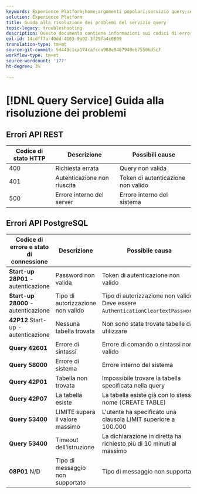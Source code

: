 ```yaml
---
keywords: Experience Platform;home;argomenti popolari;servizio query;servizio query;guida alla risoluzione dei problemi;FAQ;risoluzione dei problemi;
solution: Experience Platform
title: Guida alla risoluzione dei problemi del servizio query
topic-legacy: troubleshooting
description: Questo documento contiene informazioni sui codici di errore comuni riscontrati e sulle possibili cause.
exl-id: 14cdff7a-40dd-4103-9a92-3f29fa4c0809
translation-type: tm+mt
source-git-commit: 5d449c1ca174cafcca988e9487940eb7550bd5cf
workflow-type: tm+mt
source-wordcount: '177'
ht-degree: 3%

---
```


# [!DNL Query Service] Guida alla risoluzione dei problemi

## Errori API REST

| Codice di stato HTTP | Descrizione | Possibili cause |
| ---------------- | ----------- | --------------- |
| 400 | Richiesta errata | Query non valida |
| 401 | Autenticazione non riuscita | Token di autenticazione non valido |
| 500 | Errore interno del server | Errore interno del sistema |

## Errori API PostgreSQL

| Codice di errore e stato di connessione | Descrizione | Possibile causa |
| ------------------------------- | ----------- | -------------- |
| **Start-up 28P01**  - autenticazione | Password non valida | Token di autenticazione non valido |
| **Start-up 28000**  - autenticazione | Tipo di autorizzazione non valido | Tipo di autorizzazione non valido. Deve essere `AuthenticationCleartextPassword`. |
| **42P12** Start-up - autenticazione | Nessuna tabella trovata | Non sono state trovate tabelle da utilizzare |
| **Query 42601**  | Errore di sintassi | Errore di comando o sintassi non valido |
| **Query 58000**  | Errore di sistema | Errore interno del sistema |
| **Query 42P01**  | Tabella non trovata | Impossibile trovare la tabella specificata nella query |
| **Query 42P07**  | La tabella esiste | La tabella esiste già con lo stesso nome (CREATE TABLE) |
| **Query 53400**  | LIMITE supera il valore massimo | L&#39;utente ha specificato una clausola LIMIT superiore a 100.000 |
| **Query 53400**  | Timeout dell&#39;istruzione | La dichiarazione in diretta ha richiesto più di 10 minuti al massimo |
| **08P01** N/D | Tipo di messaggio non supportato | Tipo di messaggio non supportato |
